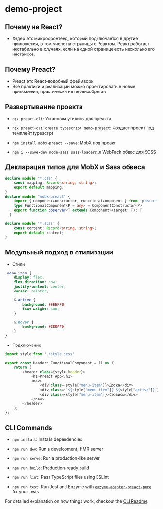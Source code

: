 # demo-project

##  Почему не React?
*   Хедер это микрофронтенд, который подключается в другие приложения, в том числе на страницы с Реактом. Реакт работает нестабильно в случаях, если на одной странице есть несколько его инстансов.

##  Почему Preact?
*   Preact это React-подобный фреймворк
*   Все практики и реализации можно проектировать в новые приложения, практически не переизобретая


## Развертывание проекта

*   `npx preact-cli`: Установка утилиты для преакта

*   `npx preact-cli create typescript demo-project`: Cоздаст проект под темплейт typescript

*   `npm install mobx-preact --save`: MobX под преакт

*   `npm i --save-dev node-sass sass-loader@10` WebPack обвес для SCSS

## Декларация типов для MobX и Sass обвеса
```typescript
declare module "*.css" {
    const mapping: Record<string, string>;
    export default mapping;
}
declare module "mobx-preact" {
    import { ComponentConstructor, FunctionalComponent } from "preact"
    type FunctionalComponent<P = any> = ComponentConstructor<P>
    export function observer<T extends Component>(target: T): T
  }
  
declare module '*.scss' {
    const content: Record<string, string>;
    export default content;
}
```

## Модульный подход в стилизации

*   Стили
```scss
.menu-item {
	display: flex;
	flex-direction: row;
	justify-content: center;
	cursor: pointer;

	&.active {
		background: #EEEFF0;
		font-weight: 600;
	}

	&:hover {
		background: #EEEFF0;
	}
}
```
*   Подключение
```typescript
import style from './style.scss'

export const Header: FunctionalComponent = () => {
    return (
        <header class={style.header}>
            <h1>Preact App</h1>
            <nav>
                <div class={style["menu-item"]}>Доска</div>
                <div class={`${style["menu-item"]} ${style["active"]}`}>Задания</div>
                <div class={style["menu-item"]}>Сервисы</div>
            </nav>
        </header>
    );
};
```

## CLI Commands
*   `npm install`: Installs dependencies

*   `npm run dev`: Run a development, HMR server

*   `npm run serve`: Run a production-like server

*   `npm run build`: Production-ready build

*   `npm run lint`: Pass TypeScript files using ESLint

*   `npm run test`: Run Jest and Enzyme with
    [`enzyme-adapter-preact-pure`](https://github.com/preactjs/enzyme-adapter-preact-pure) for
    your tests


For detailed explanation on how things work, checkout the [CLI Readme](https://github.com/developit/preact-cli/blob/master/README.md).
